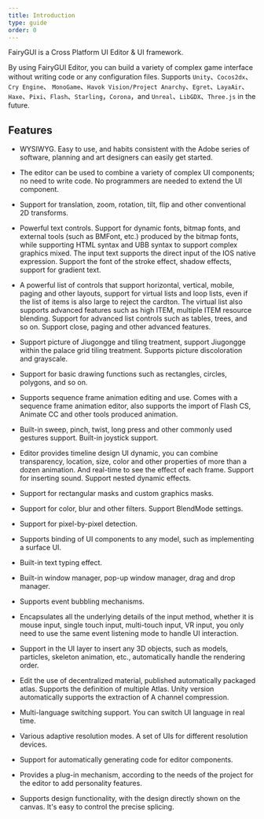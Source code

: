 ```yaml
---
title: Introduction
type: guide
order: 0
---
```


FairyGUI is a Cross Platform UI Editor & UI framework.

By using FairyGUI Editor, you can build a variety of complex game interface without writing code or any configuration files. Supports `Unity`、`Cocos2dx`、`Cry Engine`、 `MonoGame`、`Havok Vision/Project Anarchy`、`Egret`、`LayaAir`、`Haxe`、`Pixi`、`Flash`、`Starling`，`Corona`，and `Unreal`、`LibGDX`、`Three.js` in the future.<br>

## Features

* WYSIWYG. Easy to use, and habits consistent with the Adobe series of software, planning and art designers can easily get started.

* The editor can be used to combine a variety of complex UI components; no need to write code. No programmers are needed to extend the UI component.

* Support for translation, zoom, rotation, tilt, flip and other conventional 2D transforms.

* Powerful text controls. Support for dynamic fonts, bitmap fonts, and external tools (such as BMFont, etc.) produced by the bitmap fonts, while supporting HTML syntax and UBB syntax to support complex graphics mixed. The input text supports the direct input of the IOS native expression. Support the font of the stroke effect, shadow effects, support for gradient text.

* A powerful list of controls that support horizontal, vertical, mobile, paging and other layouts, support for virtual lists and loop lists, even if the list of items is also large to reject the cardton. The virtual list also supports advanced features such as high ITEM, multiple ITEM resource blending. Support for advanced list controls such as tables, trees, and so on. Support close, paging and other advanced features.

* Support picture of Jiugongge and tiling treatment, support Jiugongge within the palace grid tiling treatment. Supports picture discoloration and grayscale.

* Support for basic drawing functions such as rectangles, circles, polygons, and so on.

* Supports sequence frame animation editing and use. Comes with a sequence frame animation editor, also supports the import of Flash CS, Animate CC and other tools produced animation.

* Built-in sweep, pinch, twist, long press and other commonly used gestures support. Built-in joystick support.

* Editor provides timeline design UI dynamic, you can combine transparency, location, size, color and other properties of more than a dozen animation. And real-time to see the effect of each frame. Support for inserting sound. Support nested dynamic effects.

* Support for rectangular masks and custom graphics masks.

* Support for color, blur and other filters. Support BlendMode settings.

* Support for pixel-by-pixel detection.

* Supports binding of UI components to any model, such as implementing a surface UI.

* Built-in text typing effect.

* Built-in window manager, pop-up window manager, drag and drop manager.

* Supports event bubbling mechanisms.

* Encapsulates all the underlying details of the input method, whether it is mouse input, single touch input, multi-touch input, VR input, you only need to use the same event listening mode to handle UI interaction.

* Support in the UI layer to insert any 3D objects, such as models, particles, skeleton animation, etc., automatically handle the rendering order.

* Edit the use of decentralized material, published automatically packaged atlas. Supports the definition of multiple Atlas. Unity version automatically supports the extraction of A channel compression.

* Multi-language switching support. You can switch UI language in real time.

* Various adaptive resolution modes. A set of UIs for different resolution devices.

* Support for automatically generating code for editor components.

* Provides a plug-in mechanism, according to the needs of the project for the editor to add personality features.

* Supports design functionality, with the design directly shown on the canvas. It's easy to control the precise splicing.
